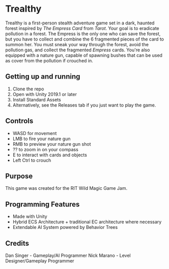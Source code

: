 # Trealthy
Trealthy is a first-person stealth adventure game set in a dark, haunted forest inspired by *The Empress Card* from *Tarot*.
Your goal is to eradicate pollution in a forest. The Empress is the only one who can save the forest, but you have to collect and combine the 6 fragmented pieces of the card to summon her. You must sneak your way through the forest, avoid the pollution gas, and collect the fragmented *Empress* cards. You're also equipped with a nature gun, capable of spawning bushes that can be used as cover from the pollution if crouched in.

## Getting up and running
1. Clone the repo
2. Open with Unity 2019.1 or later
3. Install Standard Assets
4. Alternatively, see the Releases tab if you just want to play the game.

## Controls
- WASD for movement
- LMB to fire your nature gun
- RMB to preview your nature gun shot
- ?? to zoom in on your compass
- E to interact with cards and objects
- Left Ctrl to crouch

## Purpose
This game was created for the RIT Wild Magic Game Jam.

## Programming Features
- Made with Unity
- Hybrid ECS Architecture + traditional EC architecture where necessary
- Extendable AI System powered by Behavior Trees

## Credits
Dan Singer - Gameplay/AI Programmer
Nick Marano - Level Designer/Gameplay Programmer


